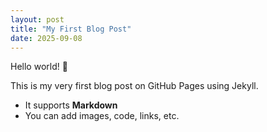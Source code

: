 ```yaml
---
layout: post
title: "My First Blog Post"
date: 2025-09-08
---
```


Hello world! 🎉

This is my very first blog post on GitHub Pages using Jekyll.

- It supports **Markdown**
- You can add images, code, links, etc.
